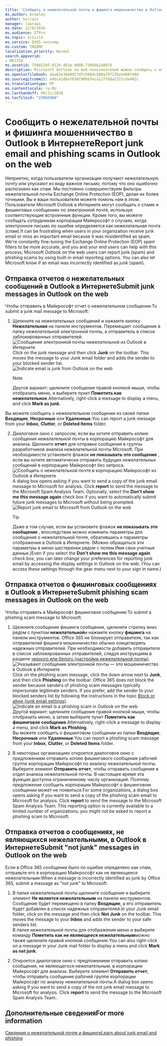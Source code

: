 ```yaml
---
title: 'Сообщить о нежелательной почты и фишинга мошенничество в Outlook в Интернете '
ms.author: krowley
author: kccross
manager: laurawi
ms.date: 12/9/2016
ms.audience: ITPro
ms.topic: article
ms.service: O365-seccomp
ms.custom: TN2DMC
localization_priority: Normal
search.appverid:
- MET150
ms.assetid: 758822b5-0126-463a-9d08-7366bb2a807d
description: Microsoft Outlook на веб-пользователей можно сообщить о нежелательной и фишинг-атак с помощью встроенных отчетов параметры электронной почты. Можно предоставить Microsoft знать, если сообщение электронной почты неправильно был распознан как нежелательная почта (нежелательной почты).
ms.openlocfilehash: daa63e3b68927d7c5684c588a79727ba5d08f480
ms.sourcegitcommit: e9dca2d6a7838f98bb7eca127fdda2372cda402c
ms.translationtype: MT
ms.contentlocale: ru-RU
ms.lasthandoff: 08/21/2018
ms.locfileid: "23002988"
---
```

# <a name="report-junk-email-and-phishing-scams-in-outlook-on-the-web"></a><span data-ttu-id="086f5-104">Сообщить о нежелательной почты и фишинга мошенничество в Outlook в Интернете</span><span class="sxs-lookup"><span data-stu-id="086f5-104">Report junk email and phishing scams in Outlook on the web</span></span> 

<span data-ttu-id="086f5-p102">Неприятно, когда пользователи организации получают нежелательную почту или упускают из виду важное письмо, потому что оно ошибочно распознано как спам. Мы постоянно совершенствуем фильтры нежелательной почты Exchange Online Protection (EOP), делая их более точными. Вы и ваши пользователи можете помочь нам в этом. Пользователи Microsoft Outlook в Интернете могут сообщать о спаме и фишинговых сообщениях по электронной почте, используя соответствующие встроенные функции. Кроме того, вы можете сообщать сотрудникам корпорации Майкрософт о случаях, когда электронное письмо по ошибке определяется как нежелательная почта (спам).</span><span class="sxs-lookup"><span data-stu-id="086f5-p102">It can be frustrating when users in your organization receive junk email or miss an important email because it was misidentified as spam. We're constantly fine-tuning the Exchange Online Protection (EOP) spam filters to be more accurate, and you and your end users can help with this process; Microsoft Outlook on the web users can report junk (spam) and phishing scams by using built-in email reporting options. You can also let Microsoft know if an email was incorrectly identified as junk (spam).</span></span>
  
## <a name="submit-junk-messages-in-outlook-on-the-web"></a><span data-ttu-id="086f5-108">Отправка отчетов о нежелательных сообщений в Outlook в Интернете</span><span class="sxs-lookup"><span data-stu-id="086f5-108">Submit junk messages in Outlook on the web</span></span>

<span data-ttu-id="086f5-109">Чтобы отправить в Майкрософт отчет о нежелательном сообщении:</span><span class="sxs-lookup"><span data-stu-id="086f5-109">To submit a junk mail message to Microsoft:</span></span>
  
1. <span data-ttu-id="086f5-p103">Щелкните на нежелательных сообщений и нажмите кнопку **Нежелательная** на панели инструментов. Перемещает сообщение в папку нежелательной электронной почты, а отправитель в список заблокированных отправителей.  ![Сообщения электронной почты нежелательной из Outlook в Интернете](media/a10ae792-aab6-4374-a041-6c3f732eb2e3.png)</span><span class="sxs-lookup"><span data-stu-id="086f5-p103">Click on the junk message and then click **Junk** on the toolbar. This moves the message to your Junk email folder and adds the sender to your blocked sender list.  ![Indicate email is junk from Outlook on the web](media/a10ae792-aab6-4374-a041-6c3f732eb2e3.png)</span></span>
  
    > [!NOTE]
    > <span data-ttu-id="086f5-113">Другой вариант: щелкните сообщение правой кнопкой мыши, чтобы отобразить меню, и выберите пункт **Пометить как нежелательное**.</span><span class="sxs-lookup"><span data-stu-id="086f5-113">Alternatively, right-click a message to display a menu, and click **Mark as junk**.</span></span> 
  
<span data-ttu-id="086f5-114">Вы можете сообщить о нежелательном сообщении из своей папки **Входящие**, **Несрочные** или **Удаленные**.</span><span class="sxs-lookup"><span data-stu-id="086f5-114">You can report a junk message from your **Inbox**, **Clutter**, or **Deleted Items** folder.</span></span> 
  
2. <span data-ttu-id="086f5-p104">Диалоговое окно с запросом, если вы хотите отправить копию сообщения нежелательной почты в корпорацию Майкрософт для анализа. Щелкните **отчет** для отправки сообщения в группы разработчиков анализа нежелательной почты Microsoft. При необходимости установите флажок **не показывать это сообщение** , если вы хотите автоматически отправить будущих нежелательных сообщений в корпорацию Майкрософт без запроса.  ![Сообщить о нежелательной почте в корпорацию Майкрософт из Outlook в Интернете](media/e8d3a9f9-6eb6-4309-ba6d-643dffdb6a33.png)</span><span class="sxs-lookup"><span data-stu-id="086f5-p104">A dialog box opens asking if you want to send a copy of the junk email message to Microsoft for analysis. Click **report** to send the message to the Microsoft Spam Analysis Team. Optionally, select the **Don't show me this message again** check box if you want to automatically submit future junk messages to Microsoft without being prompted.  ![Report junk email to Microsoft from Outlook on the web](media/e8d3a9f9-6eb6-4309-ba6d-643dffdb6a33.png)</span></span>
  
    > [!TIP]
    > <span data-ttu-id="086f5-p105">Даже в том случае, если вы установите флажок **не показывать это сообщение** , впоследствии можно изменить параметры для сообщения о нежелательной почте, обратившись к параметры отображения в Outlook в Интернете. (Можно обращаться эти параметры в меню шестеренки рядом с полем Имя свои учетные данные.)</span><span class="sxs-lookup"><span data-stu-id="086f5-p105">Even if you select the **Don't show me this message again** check box, you can later change your preferences for reporting junk email by accessing the display settings in Outlook on the web. (You can access these settings through the gear menu next to your sign in name.)</span></span> 
  
## <a name="submit-phishing-scam-messages-in-outlook-on-the-web"></a><span data-ttu-id="086f5-121">Отправка отчетов о фишинговых сообщениях в Outlook в Интернете</span><span class="sxs-lookup"><span data-stu-id="086f5-121">Submit phishing scam messages in Outlook on the web</span></span>

<span data-ttu-id="086f5-122">Чтобы отправить в Майкрософт фишинговое сообщение:</span><span class="sxs-lookup"><span data-stu-id="086f5-122">To submit a phishing scam message to Microsoft:</span></span>
  
1. <span data-ttu-id="086f5-p106">Щелкните сообщение фишинга сообщение, щелкните стрелку вниз рядом с пунктом **нежелательной**и нажмите кнопку **фишинга** на панели инструментов. Office 365 не блокирует отправителя, так как отправителей фишинга мошенничество обычно олицетворять надежных отправителей. При необходимости добавить отправителя в список заблокированных отправителей, следуя инструкциям в разделе [черного или белого (настройки нежелательной почты)](https://go.microsoft.com/fwlink/?LinkId=627572). ![Указывают сообщения электронной почты — это мошенничество в Outlook в Интернете](media/959bb577-341c-41ee-a159-e46600b2cf8a.png)</span><span class="sxs-lookup"><span data-stu-id="086f5-p106">Click on the phishing scam message, click the down arrow next to **Junk**, and then click **Phishing** on the toolbar. Office 365 does not block the sender because senders of phishing scam messages typically impersonate legitimate senders. If you prefer, add the sender to your blocked senders list by following the instructions in the topic [Block or allow (junk email settings)](https://go.microsoft.com/fwlink/?LinkId=627572). ![Indicate an email is a phishing scam in Outlook on the web](media/959bb577-341c-41ee-a159-e46600b2cf8a.png)</span></span></br><span data-ttu-id="086f5-127">Другой вариант: щелкните сообщение правой кнопкой мыши, чтобы отобразить меню, а затем выберите пункт **Пометить как фишинговое сообщение**.</span><span class="sxs-lookup"><span data-stu-id="086f5-127">Alternatively, right-click a message to display a menu, and click **Mark as Phishing**.</span></span></br><span data-ttu-id="086f5-128">Вы можете сообщить о фишинговом сообщении из папки **Входящие**, **Несрочные** или **Удаленные**.</span><span class="sxs-lookup"><span data-stu-id="086f5-128">You can report a phishing scam message from your **Inbox**, **Clutter**, or **Deleted Items** folder.</span></span> 
  
2. <span data-ttu-id="086f5-p107">В некоторых организациях откроется диалоговое окно с предложением отправить копию фишингового сообщения рабочей группе корпорации Майкрософт по анализу нежелательной почты. Выберите элемент **Отправить отчет**, чтобы отправить сообщение в отдел анализа нежелательной почты. В настоящее время эта функция доступна ограниченному числу организаций. Поэтому предложение сообщить корпорации Майкрософт о фишинговом сообщении может не появиться.</span><span class="sxs-lookup"><span data-stu-id="086f5-p107">For some organizations, a dialog box opens asking if you want to send a copy of the phishing scam email to Microsoft for analysis. Click **report** to send the message to the Microsoft Spam Analysis Team. This reporting option is currently available to a limited number of organizations; you might not be asked to report a phishing scam to Microsoft.</span></span> 
    
## <a name="submit-not-junk-messages-in-outlook-on-the-web"></a><span data-ttu-id="086f5-132">Отправка отчетов о сообщениях, не являющихся нежелательными, в Outlook в Интернете</span><span class="sxs-lookup"><span data-stu-id="086f5-132">Submit "not junk" messages in Outlook on the web</span></span>

<span data-ttu-id="086f5-133">Если в Office 365 сообщение было по ошибке определено как спам, отправьте его в корпорацию Майкрософт как не являющееся нежелательным:</span><span class="sxs-lookup"><span data-stu-id="086f5-133">When a message is incorrectly identified as junk by Office 365, submit a message as "not junk" to Microsoft:</span></span>
  
1. <span data-ttu-id="086f5-p108">В папке нежелательной почты щелкните сообщение и выберите элемент **Не является нежелательным** на панели инструментов. Сообщение будет перемещено в папку **Входящие**, а его отправитель будет добавлен в список надежных отправителей.</span><span class="sxs-lookup"><span data-stu-id="086f5-p108">In your Junk email folder, click on the message and then click **Not Junk** on the toolbar. This moves the message to your **Inbox** and adds the sender to your safe senders list. </span></span></br><span data-ttu-id="086f5-136">В папке нежелательной почты для отображения меню и выберите команду **Пометить как не являющееся нежелательным**можно также щелкните правой кнопкой сообщение.</span><span class="sxs-lookup"><span data-stu-id="086f5-136">You can also right-click on a message in your Junk mail folder to display a menu and click **Mark as not junk**.</span></span> 
  
2. <span data-ttu-id="086f5-p109">Откроется диалоговое окно с предложением отправить копию сообщения, не являющегося нежелательным, в корпорацию Майкрософт для анализа. Выберите элемент **Отправить отчет**, чтобы отправить сообщение рабочей группе корпорации Майкрософт по анализу нежелательной почты.</span><span class="sxs-lookup"><span data-stu-id="086f5-p109">A dialog box opens asking if you want to send a copy of the not junk email message to Microsoft for analysis. Click **report** to send the message to the Microsoft Spam Analysis Team..</span></span> 
    
## <a name="for-more-information"></a><span data-ttu-id="086f5-139">Дополнительные сведения</span><span class="sxs-lookup"><span data-stu-id="086f5-139">For more information</span></span>

[<span data-ttu-id="086f5-140">Сведения о нежелательной почте и фишинге</span><span class="sxs-lookup"><span data-stu-id="086f5-140">Learn about junk email and phishing</span></span>](https://go.microsoft.com/fwlink/p/?LinkId=270068)
  
  

